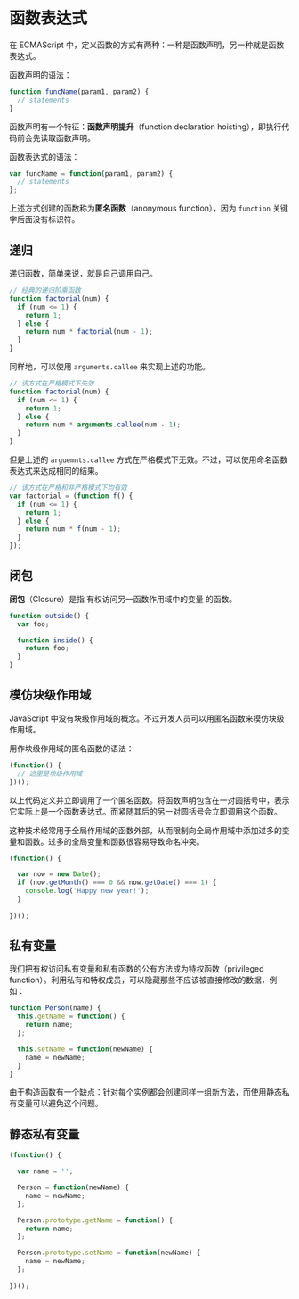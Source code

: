 # 函数表达式

在 ECMAScript 中，定义函数的方式有两种：一种是函数声明，另一种就是函数表达式。

函数声明的语法：

```js
function funcName(param1, param2) {
  // statements
}
```

函数声明有一个特征：**函数声明提升**（function declaration hoisting），即执行代码前会先读取函数声明。

函数表达式的语法：

```js
var funcName = function(param1, param2) {
  // statements
};
```

上述方式创建的函数称为**匿名函数**（anonymous function），因为 `function` 关键字后面没有标识符。

## 递归

递归函数，简单来说，就是自己调用自己。

```js
// 经典的递归阶乘函数
function factorial(num) {
  if (num <= 1) {
    return 1;
  } else {
    return num * factorial(num - 1);
  }
}
```

同样地，可以使用 `arguments.callee` 来实现上述的功能。

```js
// 该方式在严格模式下失效
function factorial(num) {
  if (num <= 1) {
    return 1;
  } else {
    return num * arguments.callee(num - 1);
  }
}
```

但是上述的 `arguemnts.callee` 方式在严格模式下无效。不过，可以使用命名函数表达式来达成相同的结果。

```js
// 该方式在严格和非严格模式下均有效
var factorial = (function f() {
  if (num <= 1) {
    return 1;
  } else {
    return num * f(num - 1);
  }
});
```

## 闭包

**闭包**（Closure）是指 有权访问另一函数作用域中的变量 的函数。

```js
function outside() {
  var foo;

  function inside() {
    return foo;
  }
}
```

## 模仿块级作用域

JavaScript 中没有块级作用域的概念。不过开发人员可以用匿名函数来模仿块级作用域。

用作块级作用域的匿名函数的语法：

```js
(function() {
  // 这里是块级作用域
})();
```

以上代码定义并立即调用了一个匿名函数。将函数声明包含在一对圆括号中，表示它实际上是一个函数表达式。而紧随其后的另一对圆括号会立即调用这个函数。

这种技术经常用于全局作用域的函数外部，从而限制向全局作用域中添加过多的变量和函数。过多的全局变量和函数很容易导致命名冲突。

```js
(function() {

  var now = new Date();
  if (now.getMonth() === 0 && now.getDate() === 1) {
    console.log('Happy new year!');
  }
  
})();
```

## 私有变量

我们把有权访问私有变量和私有函数的公有方法成为特权函数（privileged function）。利用私有和特权成员，可以隐藏那些不应该被直接修改的数据，例如：

```js
function Person(name) {
  this.getName = function() {
    return name;
  };

  this.setName = function(newName) {
    name = newName;
  }
}
```

由于构造函数有一个缺点：针对每个实例都会创建同样一组新方法，而使用静态私有变量可以避免这个问题。

## 静态私有变量

```js
(function() {

  var name = '';

  Person = function(newName) {
    name = newName;
  };

  Person.prototype.getName = function() {
    return name;
  };

  Person.prototype.setName = function(newName) {
    name = newName;
  };
  
})();
```